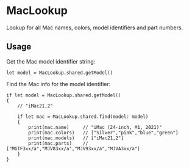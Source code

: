 # MacLookup

Lookup for all Mac names, colors, model identifiers and part numbers.

## Usage

Get the Mac model identifier string:

```
let model = MacLookup.shared.getModel()
```

Find the Mac info for the model identifier:

```
if let model = MacLookup.shared.getModel() 
{
    // "iMac21,2"

    if let mac = MacLookup.shared.find(model: model)
    {
        print(mac.name)     // "iMac (24-inch, M1, 2021)"
        print(mac.colors)   // ["Silver","pink","blue","green"]
        print(mac.models)   // ["iMac21,2"]
        print(mac.parts)    // ["MGTF3xx/a","MJV83xx/a","MJV93xx/a","MJVA3xx/a"]
    }
}
```
